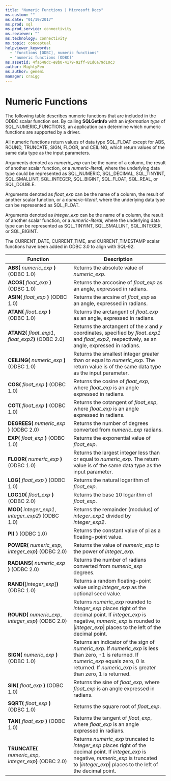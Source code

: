 ```yaml
---
title: "Numeric Functions | Microsoft Docs"
ms.custom: ""
ms.date: "01/19/2017"
ms.prod: sql
ms.prod_service: connectivity
ms.reviewer: ""
ms.technology: connectivity
ms.topic: conceptual
helpviewer_keywords: 
  - "functions [ODBC], numeric functions"
  - "numeric functions [ODBC]"
ms.assetid: 4fa548dc-e8b0-4179-92ff-81d6a79d10c3
author: MightyPen
ms.author: genemi
manager: craigg
---
```

# Numeric Functions
The following table describes numeric functions that are included in the ODBC scalar function set. By calling **SQLGetInfo** with an *information type* of SQL_NUMERIC_FUNCTIONS, an application can determine which numeric functions are supported by a driver.  
  
 All numeric functions return values of data type SQL_FLOAT except for ABS, ROUND, TRUNCATE, SIGN, FLOOR, and CEILING, which return values of the same data type as the input parameters.  
  
 Arguments denoted as *numeric_exp* can be the name of a column, the result of another scalar function, or a *numeric-litera*l, where the underlying data type could be represented as SQL_NUMERIC, SQL_DECIMAL, SQL_TINYINT, SQL_SMALLINT, SQL_INTEGER, SQL_BIGINT, SQL_FLOAT, SQL_REAL, or SQL_DOUBLE.  
  
 Arguments denoted as *float_exp* can be the name of a column, the result of another scalar function, or a *numeric-literal*, where the underlying data type can be represented as SQL_FLOAT.  
  
 Arguments denoted as *integer_exp* can be the name of a column, the result of another scalar function, or a *numeric-literal*, where the underlying data type can be represented as SQL_TINYINT, SQL_SMALLINT, SQL_INTEGER, or SQL_BIGINT.  
  
 The CURRENT_DATE, CURRENT_TIME, and CURRENT_TIMESTAMP scalar functions have been added in ODBC 3.0 to align with SQL-92.  
  
|Function|Description|  
|--------------|-----------------|  
|**ABS(** _numeric_exp_ **)**  (ODBC 1.0)|Returns the absolute value of *numeric_exp*.|  
|**ACOS(** _float_exp_ **)**  (ODBC 1.0)|Returns the arccosine of *float_exp* as an angle, expressed in radians.|  
|**ASIN(** _float_exp_ **)**  (ODBC 1.0)|Returns the arcsine of *float_exp* as an angle, expressed in radians.|  
|**ATAN(** _float_exp_ **)**  (ODBC 1.0)|Returns the arctangent of *float_exp* as an angle, expressed in radians.|  
|**ATAN2(** _float_exp1_, _float_exp2_**)**  (ODBC 2.0)|Returns the arctangent of the *x* and *y* coordinates, specified by *float_exp1* and *float_exp2*, respectively, as an angle, expressed in radians.|  
|**CEILING(** _numeric_exp_ **)**  (ODBC 1.0)|Returns the smallest integer greater than or equal to *numeric_exp*. The return value is of the same data type as the input parameter.|  
|**COS(** _float_exp_ **)**  (ODBC 1.0)|Returns the cosine of *float_exp*, where *float_exp* is an angle expressed in radians.|  
|**COT(** _float_exp_ **)**  (ODBC 1.0)|Returns the cotangent of *float_exp*, where *float_exp* is an angle expressed in radians.|  
|**DEGREES(** _numeric_exp_ **)**  (ODBC 2.0)|Returns the number of degrees converted from *numeric_exp* radians.|  
|**EXP(** _float_exp_ **)**  (ODBC 1.0)|Returns the exponential value of *float_exp*.|  
|**FLOOR(** _numeric_exp_ **)**  (ODBC 1.0)|Returns the largest integer less than or equal to *numeric_exp*. The return value is of the same data type as the input parameter.|  
|**LOG(** _float_exp_ **)**  (ODBC 1.0)|Returns the natural logarithm of *float_exp*.|  
|**LOG10(** _float_exp_ **)**  (ODBC 2.0)|Returns the base 10 logarithm of *float_exp*.|  
|**MOD(** _integer_exp1_, _integer_exp2_**)**  (ODBC 1.0)|Returns the remainder (modulus) of *integer_exp1* divided by *integer_exp2*.|  
|**PI( )**  (ODBC 1.0)|Returns the constant value of pi as a floating-point value.|  
|**POWER(** _numeric_exp_, _integer_exp_**)**  (ODBC 2.0)|Returns the value of *numeric_exp* to the power of *integer_exp*.|  
|**RADIANS(** _numeric_exp_ **)**  (ODBC 2.0)|Returns the number of radians converted from *numeric_exp* degrees.|  
|**RAND(**[*integer_exp*]**)**  (ODBC 1.0)|Returns a random floating-point value using *integer_exp* as the optional seed value.|  
|**ROUND(** _numeric_exp_, _integer_exp_**)**  (ODBC 2.0)|Returns *numeric_exp* rounded to *integer_exp* places right of the decimal point. If *integer_exp* is negative, *numeric_exp* is rounded to &#124;*integer_exp*&#124; places to the left of the decimal point.|  
|**SIGN(** _numeric_exp_ **)**  (ODBC 1.0)|Returns an indicator of the sign of *numeric_exp*. If *numeric_exp* is less than zero, -1 is returned. If *numeric_exp* equals zero, 0 is returned. If *numeric_exp* is greater than zero, 1 is returned.|  
|**SIN(** _float_exp_ **)**  (ODBC 1.0)|Returns the sine of *float_exp*, where *float_exp* is an angle expressed in radians.|  
|**SQRT(** _float_exp_ **)**  (ODBC 1.0)|Returns the square root of *float_exp*.|  
|**TAN(** _float_exp_ **)**  (ODBC 1.0)|Returns the tangent of *float_exp*, where *float_exp* is an angle expressed in radians.|  
|**TRUNCATE(** _numeric_exp_, _integer_exp_**)**  (ODBC 2.0)|Returns *numeric_exp* truncated to *integer_exp* places right of the decimal point. If *integer_exp* is negative, *numeric_exp* is truncated to &#124;*integer_exp*&#124; places to the left of the decimal point.|
